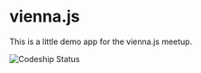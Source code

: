 vienna.js
======================

This is a little demo app for the vienna.js meetup.

![Codeship Status](https://www.codeship.io/projects/9f1979b0-6af6-0131-5589-6a2f85e96327/status)
